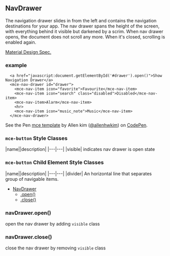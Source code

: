 <a name="NavDrawer"></a>

## NavDrawer
The navigation drawer slides in from the left and contains the navigation destinations for your app.
The nav drawer spans the height of the screen, with everything behind it visible but darkened by a scrim. 
When nav drawer opens, the document does not scroll any more. When it's closed, scrolling is enabled again.

[Material Design Spec.](https://material.io/guidelines/patterns/navigation-drawer.html#navigation-drawer-specs)

### example
```
  <a href="javascript:document.getElementById('#drawer').open()">Show Navigation Drawer</a>
  <mce-nav-drawer id="drawer">
    <mce-nav-item icon="favorite">Favourite</mce-nav-item>
    <mce-nav-item icon="search" class="disabled">Disabled</mce-nav-item>
    <mce-nav-item>Alarm</mce-nav-item>
    <hr>
    <mce-nav-item icon="music_note">Music</mce-nav-item>
  </mce-nav-drawer>
``` 

<p data-height="300" data-theme-id="32189" data-slug-hash="BJmaeb" data-default-tab="html,result" data-user="allenhwkim" data-embed-version="2" data-pen-title="mce template" class="codepen">See the Pen <a href="https://codepen.io/allenhwkim/pen/PEJKKo/">mce template</a> by Allen kim (<a href="https://codepen.io/allenhwkim">@allenhwkim</a>) on <a href="https://codepen.io">CodePen</a>.</p>
<script async src="https://production-assets.codepen.io/assets/embed/ei.js"></script>


### `mce-button` Style Classes
 |name||description|
 |---|---|
 |visible| indicates nav drawer is open state

### `mce-button` Child Element Style Classes
 |name||description|
 |---|---|
 |divider| An horizontal line that separates group of navigable items.


* [NavDrawer](#NavDrawer)
    * [.open()](#NavDrawer+open)
    * [.close()](#NavDrawer+close)

<a name="NavDrawer+open"></a>

### navDrawer.open()
open the nav drawer by adding `visible` class

<a name="NavDrawer+close"></a>

### navDrawer.close()
close the nav drawer by removing `visible` class

